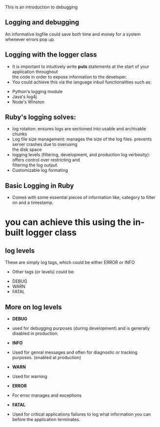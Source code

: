 This is an introduction to debugging <br>
## Logging and debugging
An informative logfile could save both time and money for a system whenever errors pop up.<br>

## Logging with the logger class
* It is important to intuitively write **puts** statements at the start of your application throughout <br>
the code in order to expose information to the developer.<br>
* You could achieve this via the language inbuil functionalities such as:
- Python's logging module
- Java's log4j
- Node's Winston

## Ruby's logging solves:
- log rotation: ensures logs are sectioned into usable and archivable chunks
- Log file size management: manages the size of the log files. prevents server crashes due to overusing<br>
the disk space
- logging levels (filtering, development, and production log verbosity): offers control over restricting and <br>
filtering the log output.
- Customizable log formating

## Basic Logging in Ruby
* Comes with some essential pieces of information like, category to filter on and a timestamp.
# you can achieve this using the in-built logger class

## log levels
These are simply log tags, which could be either ERROR or INFO <br>
* Other tags (or levels) could be:
- DEBUG
- WARN
- FATAL

## More on log levels
* **DEBUG**
- used for debugging purposes (during development) and is generally disabled in production.

* **INFO**
-  Used for genral messages and often for diagnostic or tracking purposes. (enabled at production)

* **WARN**
- Used for warning

* **ERROR**
- For error manages and exceptions

* **FATAL**
- Used for critical applications failures to log what information you can before the application terminates.
